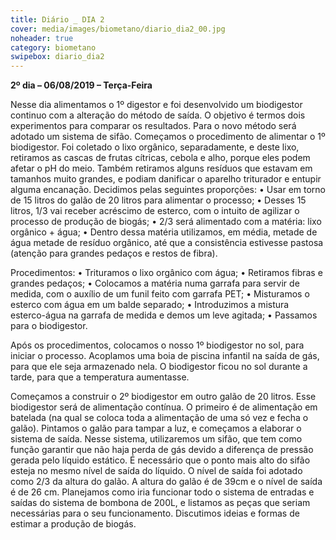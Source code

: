 ```yaml
---
title: Diário _ DIA 2
cover: media/images/biometano/diario_dia2_00.jpg
noheader: true
category: biometano
swipebox: diario_dia2
---
```


**2º dia – 06/08/2019 – Terça-Feira**

Nesse dia alimentamos o 1º digestor e foi desenvolvido um biodigestor continuo com a alteração do método de saída. O objetivo é termos dois experimentos para comparar os resultados. Para o novo método será adotado um sistema de sifão. 
Começamos o procedimento de alimentar o 1º biodigestor. Foi coletado o lixo orgânico, separadamente, e deste lixo, retiramos as cascas de frutas cítricas, cebola e alho, porque eles podem afetar o pH do meio. Também retiramos alguns resíduos que estavam em tamanhos muito grandes, e podiam danificar o aparelho triturador e entupir alguma encanação.
Decidimos pelas seguintes proporções:
•	Usar em torno de 15 litros do galão de 20 litros para alimentar o processo;
•	Desses 15 litros, 1/3 vai receber acréscimo de esterco, com o intuito de agilizar o processo de produção de biogás;
•	2/3 será alimentado com a matéria: lixo orgânico + água;
•	Dentro dessa matéria utilizamos, em média, metade de água metade de resíduo orgânico, até que a consistência estivesse pastosa (atenção para grandes pedaços e restos de fibra).


Procedimentos:
•	Trituramos o lixo orgânico com água;
•	Retiramos fibras e grandes pedaços;
•	Colocamos a matéria numa garrafa para servir de medida, com o auxílio de um funil feito com garrafa PET;
•	Misturamos o esterco com água em um balde separado;
•	Introduzimos a mistura esterco-água na garrafa de medida e demos um leve agitada;
•	Passamos para o biodigestor.


Após os procedimentos, colocamos o nosso 1º biodigestor no sol, para iniciar o processo. Acoplamos uma boia de piscina infantil na saída de gás, para que ele seja armazenado nela. O biodigestor ficou no sol durante a tarde, para que a temperatura aumentasse.
 

Começamos a construir o 2º biodigestor em outro galão de 20 litros. Esse biodigestor será de alimentação contínua. O primeiro é de alimentação em batelada (na qual se coloca toda a alimentação de uma só vez e fecha o galão).  Pintamos o galão para tampar a luz, e começamos a elaborar o sistema de saída. Nesse sistema, utilizaremos um sifão, que tem como função garantir que não haja perda de gás devido a diferença de pressão gerada pelo líquido estático. É necessário que o ponto mais alto do sifão esteja no mesmo nível de saída do líquido. O nível de saída foi adotado como 2/3 da altura do galão. A altura do galão é de 39cm e o nível de saída é de 26 cm.
Planejamos como iria funcionar todo o sistema de entradas e saídas do sistema de bombona de 200L, e listamos as peças que seriam necessárias para o seu funcionamento. 
Discutimos ideias e formas de estimar a produção de biogás.

